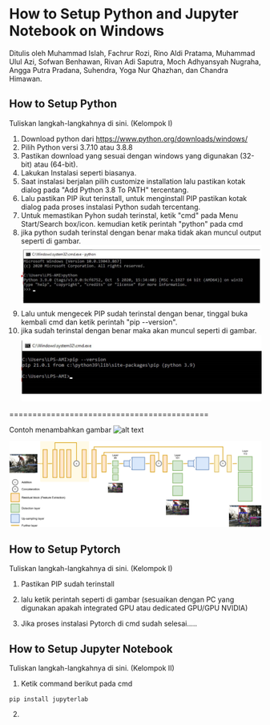 # How to Setup Python and Jupyter Notebook on Windows

Ditulis oleh Muhammad Islah, Fachrur Rozi, Rino Aldi Pratama, Muhammad Ulul Azi, Sofwan Benhawan, Rivan Adi Saputra, Moch Adhyansyah Nugraha, Angga Putra Pradana, Suhendra, Yoga Nur Qhazhan, dan Chandra Himawan.

## How to Setup Python
Tuliskan langkah-langkahnya di sini. (Kelompok I)
1. Download python dari https://www.python.org/downloads/windows/
2. Pilih Python versi 3.7.10 atau 3.8.8
3. Pastikan download yang sesuai dengan windows yang digunakan (32-bit) atau (64-bit).
4. Lakukan Instalasi seperti biasanya.
5. Saat instalasi berjalan pilih customize installation lalu pastikan kotak dialog pada "Add Python 3.8 To PATH" tercentang.
6. Lalu pastikan PIP ikut terinstall, untuk menginstall PIP pastikan kotak dialog pada proses instalasi Python sudah tercentang.
7. Untuk memastikan Pyhon sudah terinstal, ketik "cmd" pada Menu Start/Search box/icon. kemudian ketik perintah "python" pada cmd
8. jika python sudah terinstal dengan benar maka tidak akan muncul output seperti di gambar.
![plot](./assets/Image_01.jpg)
9. Lalu untuk mengecek PIP sudah terinstal dengan benar, tinggal buka kembali cmd dan ketik perintah "pip --version".
10. jika sudah terinstal dengan benar maka akan muncul seperti di gambar.
![plot](./assets/Image_02.jpg)

===========================================

Contoh menambahkan gambar
![alt text](https://github.com/Universitas-Muhammadiyah-Surabaya-EP/YOLOv3-Inference/blob/main/assets/YOLO_Arch.jpg?raw=true) 

![plot](./assets/YOLO_Arch.jpg) 

## How to Setup Pytorch
Tuliskan langkah-langkahnya di sini. (Kelompok I)
1. Pastikan PIP sudah terinstall
2. lalu ketik perintah seperti di gambar (sesuaikan dengan PC yang digunakan apakah integrated GPU atau dedicated GPU/GPU NVIDIA)

3. Jika proses instalasi Pytorch di cmd sudah selesai.....

## How to Setup Jupyter Notebook
Tuliskan langkah-langkahnya di sini. (Kelompok II)
1. Ketik command berikut pada cmd
```
pip install jupyterlab
```
2. 
